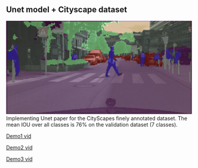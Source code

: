 
## Unet model + Cityscape dataset
![Thumb](thumb.png)
Implementing Unet paper for the CityScapes finely annotated dataset.
The mean IOU over all classes is 76% on the validation dataset (7 classes).

[Demo1 vid](https://youtu.be/hwukQZ1rUAo)

[Demo2 vid](https://youtu.be/bpUPKiHMvVY)

[Demo3 vid](https://youtu.be/vBCH5Pkt5y8)
